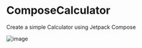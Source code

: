 # ComposeCalculator
Create a simple Calculator using Jetpack Compose 

![image](https://user-images.githubusercontent.com/66551122/187970977-c295222f-837d-44b7-8292-ac56c4424bc0.png)

